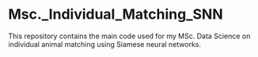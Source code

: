 # Msc._Individual_Matching_SNN
This repository contains the main code used for my MSc. Data Science on individual animal matching using Siamese neural networks.
